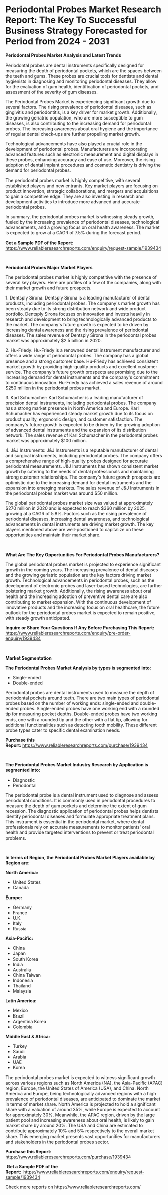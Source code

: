 <p><h1>Periodontal Probes Market Research Report: The Key To Successful Business Strategy Forecasted for Period from 2024 - 2031</h1></p><p><strong>Periodontal Probes Market Analysis and Latest Trends</strong></p>
<p><p>Periodontal probes are dental instruments specifically designed for measuring the depth of periodontal pockets, which are the spaces between the teeth and gums. These probes are crucial tools for dentists and dental hygienists in diagnosing and monitoring periodontal diseases. They allow for the evaluation of gum health, identification of periodontal pockets, and assessment of the severity of gum diseases.</p><p>The Periodontal Probes Market is experiencing significant growth due to several factors. The rising prevalence of periodontal diseases, such as gingivitis and periodontitis, is a key driver for market growth. Additionally, the growing geriatric population, who are more susceptible to gum diseases, is also contributing to the increasing demand for periodontal probes. The increasing awareness about oral hygiene and the importance of regular dental check-ups are further propelling market growth.</p><p>Technological advancements have also played a crucial role in the development of periodontal probes. Manufacturers are incorporating advanced features such as electronic measurement and digital displays in these probes, enhancing accuracy and ease of use. Moreover, the rising adoption of dental implant procedures and cosmetic dentistry is driving the demand for periodontal probes.</p><p>The periodontal probes market is highly competitive, with several established players and new entrants. Key market players are focusing on product innovation, strategic collaborations, and mergers and acquisitions to gain a competitive edge. They are also investing in research and development activities to introduce more advanced and accurate periodontal probes.</p><p>In summary, the periodontal probes market is witnessing steady growth, fueled by the increasing prevalence of periodontal diseases, technological advancements, and a growing focus on oral health awareness. The market is expected to grow at a CAGR of 7.5% during the forecast period.</p></p>
<p><strong>Get a Sample PDF of the Report:&nbsp;</strong> <a href="https://www.reliableresearchreports.com/enquiry/request-sample/1939434">https://www.reliableresearchreports.com/enquiry/request-sample/1939434</a></p>
<p>&nbsp;</p>
<p><strong>Periodontal Probes Major Market Players</strong></p>
<p><p>The periodontal probes market is highly competitive with the presence of several key players. Here are profiles of a few of the companies, along with their market growth and future prospects.</p><p>1. Dentsply Sirona: Dentsply Sirona is a leading manufacturer of dental products, including periodontal probes. The company's market growth has been steady due to its strong distribution network and wide product portfolio. Dentsply Sirona focuses on innovation and invests heavily in research and development to bring technologically advanced products to the market. The company's future growth is expected to be driven by increasing dental awareness and the rising prevalence of periodontal diseases. The sales revenue of Dentsply Sirona in the periodontal probes market was approximately $2.5 billion in 2020.</p><p>2. Hu-Friedy: Hu-Friedy is a renowned dental instrument manufacturer and offers a wide range of periodontal probes. The company has a global presence and a strong customer base. Hu-Friedy has achieved consistent market growth by providing high-quality products and excellent customer service. The company's future growth prospects are promising due to the increasing demand for dental instruments and the company's commitment to continuous innovation. Hu-Friedy has achieved a sales revenue of around $250 million in the periodontal probes market.</p><p>3. Karl Schumacher: Karl Schumacher is a leading manufacturer of precision dental instruments, including periodontal probes. The company has a strong market presence in North America and Europe. Karl Schumacher has experienced steady market growth due to its focus on product quality, ergonomic design, and customer satisfaction. The company's future growth is expected to be driven by the growing adoption of advanced dental instruments and the expansion of its distribution network. The sales revenue of Karl Schumacher in the periodontal probes market was approximately $100 million.</p><p>4. J&J Instruments: J&J Instruments is a reputable manufacturer of dental and surgical instruments, including periodontal probes. The company offers a comprehensive range of high-quality probes designed for accurate periodontal measurements. J&J Instruments has shown consistent market growth by catering to the needs of dental professionals and maintaining strong customer relationships. The company's future growth prospects are optimistic due to the increasing demand for dental instruments and the expansion into emerging markets. The sales revenue of J&J Instruments in the periodontal probes market was around $50 million.</p><p>The global periodontal probes market size was valued at approximately $270 million in 2020 and is expected to reach $360 million by 2025, growing at a CAGR of 5.8%. Factors such as the rising prevalence of periodontal diseases, increasing dental awareness, and technological advancements in dental instruments are driving market growth. The key players mentioned above are well-positioned to capitalize on these opportunities and maintain their market share.</p></p>
<p>&nbsp;</p>
<p><strong>What Are The Key Opportunities For Periodontal Probes Manufacturers?</strong></p>
<p><p>The global periodontal probes market is projected to experience significant growth in the coming years. The increasing prevalence of dental diseases and the growing geriatric population are the key factors driving market growth. Technological advancements in periodontal probes, such as the development of electronic probes and laser-based technologies, are further bolstering market growth. Additionally, the rising awareness about oral health and the increasing adoption of preventive dental care are also contributing to market expansion. With the continuous development of innovative products and the increasing focus on oral healthcare, the future outlook for the periodontal probes market is expected to remain positive, with steady growth anticipated.</p></p>
<p><strong>Inquire or Share Your Questions If Any Before Purchasing This Report:</strong> <a href="https://www.reliableresearchreports.com/enquiry/pre-order-enquiry/1939434">https://www.reliableresearchreports.com/enquiry/pre-order-enquiry/1939434</a></p>
<p>&nbsp;</p>
<p><strong>Market Segmentation</strong></p>
<p><strong>The Periodontal Probes Market Analysis by types is segmented into:</strong></p>
<p><ul><li>Single-ended</li><li>Double-ended</li></ul></p>
<p><p>Periodontal probes are dental instruments used to measure the depth of periodontal pockets around teeth. There are two main types of periodontal probes based on the number of working ends: single-ended and double-ended probes. Single-ended probes have one working end with a rounded tip for measuring pocket depths. Double-ended probes have two working ends, one with a rounded tip and the other with a flat tip, allowing for additional functionalities such as detecting tooth mobility. These different probe types cater to specific dental examination needs.</p></p>
<p><strong>Purchase this Report:&nbsp;</strong><a href="https://www.reliableresearchreports.com/purchase/1939434">https://www.reliableresearchreports.com/purchase/1939434</a></p>
<p>&nbsp;</p>
<p><strong>The Periodontal Probes Market Industry Research by Application is segmented into:</strong></p>
<p><ul><li>Diagnostic</li><li>Periodontal</li></ul></p>
<p><p>The periodontal probe is a dental instrument used to diagnose and assess periodontal conditions. It is commonly used in periodontal procedures to measure the depth of gum pockets and determine the extent of gum recession. The diagnostic application of periodontal probes helps dentists identify periodontal diseases and formulate appropriate treatment plans. This instrument is essential in the periodontal market, where dental professionals rely on accurate measurements to monitor patients' oral health and provide targeted interventions to prevent or treat periodontal problems.</p></p>
<p>&nbsp;</p>
<p><strong>In terms of Region, the Periodontal Probes Market Players available by Region are:</strong></p>
<p>
    <p> <strong> North America: </strong>
        <ul>
            <li>United States</li>
            <li>Canada</li>
        </ul>
        </p> 
    <p> <strong> Europe: </strong>
        <ul>
            <li>Germany</li>
            <li>France</li>
            <li>U.K.</li>
            <li>Italy</li>
            <li>Russia</li>
        </ul>
        </p> 
    <p> <strong> Asia-Pacific: </strong>
        <ul>
            <li>China</li>
            <li>Japan</li>
            <li>South Korea</li>
            <li>India</li>
            <li>Australia</li>
            <li>China Taiwan</li>
            <li>Indonesia</li>
            <li>Thailand</li>
            <li>Malaysia</li>
        </ul>
        </p> 
    <p> <strong> Latin America: </strong>
        <ul>
            <li>Mexico</li>
            <li>Brazil</li>
            <li>Argentina Korea</li>
            <li>Colombia</li>
        </ul>
        </p> 
    <p> <strong> Middle East & Africa: </strong>
        <ul>
            <li>Turkey</li>
            <li>Saudi</li>
            <li>Arabia</li>
            <li>UAE</li>
            <li>Korea</li>
        </ul>
    </p>
    </p>
<p><p>The periodontal probes market is expected to witness significant growth across various regions such as North America (NA), the Asia-Pacific (APAC) region, Europe, the United States of America (USA), and China. North America and Europe, being technologically advanced regions with a high prevalence of periodontal diseases, are anticipated to dominate the market in terms of market share. North America is projected to hold a significant share with a valuation of around 35%, while Europe is expected to account for approximately 30%. Meanwhile, the APAC region, driven by the large patient pool and increasing awareness about oral health, is likely to gain market share by around 20%. The USA and China are estimated to contribute approximately 10% and 5% respectively to the overall market share. This emerging market presents vast opportunities for manufacturers and stakeholders in the periodontal probes sector.</p></p>
<p><strong>Purchase this Report: </strong><a href="https://www.reliableresearchreports.com/purchase/1939434">https://www.reliableresearchreports.com/purchase/1939434</a></p>
<p>&nbsp;<strong>Get a Sample PDF of the Report:&nbsp;&nbsp;</strong><a href="https://www.reliableresearchreports.com/enquiry/request-sample/1939434">https://www.reliableresearchreports.com/enquiry/request-sample/1939434</a></p>
<p><strong></strong></p>
<p>Check more reports on https://www.reliableresearchreports.com/</p>